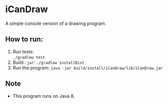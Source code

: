 # iCanDraw
A simple console version of a drawing program. 

## How to run:
1. Run tests:  
  `./gradlew test`
1. Build `.jar`:
  `./gradlew installDist`
1. Run the program:
  `java -jar build/install/iCanDraw/lib/iCanDraw.jar`

## Note
* This program runs on Java 8.